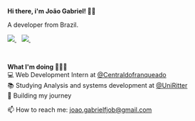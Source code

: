 
<strong>
  Hi there, i'm João Gabriel! 👋🏻
</strong>

<p>
  A developer from Brazil.
</p>

<p>
  
  <a href="https://www.linkedin.com/in/joaogabrielfjob/">
    <img src="https://img.shields.io/badge/linkedin-%230077B5.svg?&style=for-the-badge&logo=linkedin&logoColor=white" />
  </a>&nbsp;&nbsp;
  <a href="https://www.instagram.com/joaogabrielfjob/">
    <img src="https://img.shields.io/badge/instagram-%23E4405F.svg?&style=for-the-badge&logo=instagram&logoColor=white" />        
  </a>&nbsp;&nbsp;
  
</p> 

<br>

<p>
  <strong>What I'm doing 👨🏻‍💻</strong> <br>
  💻 Web Development Intern at 
  <a href ="https://centraldofranqueado.com.br">
    @Centraldofranqueado
  </a> <br>
  📚 Studying Analysis and systems development at
  <a href ="https://www.uniritter.edu.br">
    @UniRitter
  </a> <br>
  🍂 Building my journey
</p>

<p>
  📫 How to reach me: <a href='mailto:joao.gabrielfjob@gmail.com'>joao.gabrielfjob@gmail.com</a>
</p>

